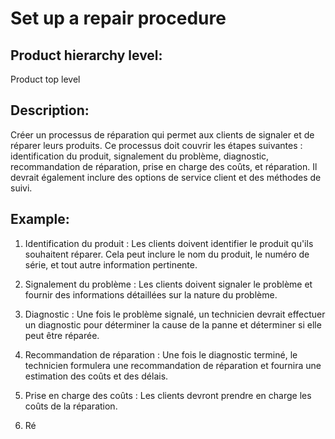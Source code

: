 # Set up a repair procedure

## Product hierarchy level:
Product top level

## Description:
Créer un processus de réparation qui permet aux clients de signaler et de réparer leurs produits. Ce processus doit couvrir les étapes suivantes : identification du produit, signalement du problème, diagnostic, recommandation de réparation, prise en charge des coûts, et réparation. Il devrait également inclure des options de service client et des méthodes de suivi.

## Example:
1. Identification du produit : Les clients doivent identifier le produit qu'ils souhaitent réparer. Cela peut inclure le nom du produit, le numéro de série, et tout autre information pertinente. 

2. Signalement du problème : Les clients doivent signaler le problème et fournir des informations détaillées sur la nature du problème. 

3. Diagnostic : Une fois le problème signalé, un technicien devrait effectuer un diagnostic pour déterminer la cause de la panne et déterminer si elle peut être réparée. 

4. Recommandation de réparation : Une fois le diagnostic terminé, le technicien formulera une recommandation de réparation et fournira une estimation des coûts et des délais. 

5. Prise en charge des coûts : Les clients devront prendre en charge les coûts de la réparation. 

6. Ré

